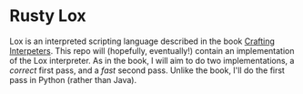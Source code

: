 # Rusty Lox

Lox is an interpreted scripting language described in the book [Crafting Interpeters](https://craftinginterpreters.com/welcome.html). This repo will (hopefully, eventually!) contain an implementation of the Lox interpreter. As in the book, I will aim to do two implementations, a *correct* first pass, and a *fast* second pass. Unlike the book, I'll do the first pass in Python (rather than Java).
